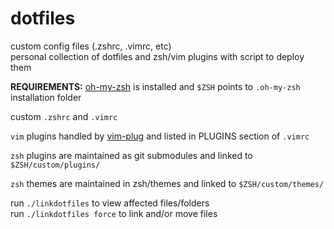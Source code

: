 # dotfiles

custom config files (.zshrc, .vimrc, etc)  
personal collection of dotfiles and zsh/vim plugins with script to deploy them

**REQUIREMENTS:** [oh-my-zsh](https://ohmyz.sh/) is installed and `$ZSH` points to `.oh-my-zsh` installation folder

custom `.zshrc` and `.vimrc`

`vim` plugins handled by [vim-plug](https://github.com/junegunn/vim-plug) and listed in PLUGINS section of `.vimrc`

`zsh` plugins are maintained as git submodules and linked to
`$ZSH/custom/plugins/`

`zsh` themes are maintained in zsh/themes and linked to `$ZSH/custom/themes/`

run `./linkdotfiles` to view affected files/folders  
run `./linkdotfiles force` to link and/or move files 
